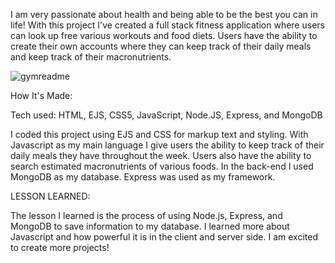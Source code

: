 
I am very passionate about health and being able to be the best you can in life! With this project I've created a full stack fitness application where users can look up free various workouts and food diets. Users have the ability to create their own accounts where they can keep track of their daily meals and keep track of their macronutrients.


![gymreadme](https://user-images.githubusercontent.com/107250690/201419244-70b6b64f-ea41-4097-8fed-1e727b6f783d.jpeg)




How It's Made:

Tech used: HTML, EJS, CSS5, JavaScript, Node.JS, Express, and MongoDB

I coded this project using EJS and CSS for markup text and styling. With Javascript as my main language I give users the ability to keep track of their daily meals they have throughout the week. Users also have the ability to search estimated macronutrients of various foods. In the back-end I used MongoDB as my database. Express was used as my framework.

LESSON LEARNED:

The lesson I learned is the process of using Node.js, Express, and MongoDB to save information to my database. I learned more about Javascript and how powerful it is in the client and server side. I am excited to create more projects!



